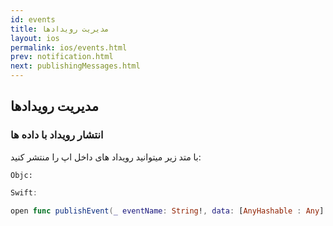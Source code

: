 ```yaml
---
id: events
title: مدیریت رویدادها
layout: ios
permalink: ios/events.html
prev: notification.html
next: publishingMessages.html
---
```


مدیریت رویدادها
-------------

### انتشار رویداد با داده ها
با متد زیر میتوانید رویداد های داخل اپ را منتشر کنید:

```objc
Objc:

```
```swift
Swift:

open func publishEvent(_ eventName: String!, data: [AnyHashable : Any]!) -> Bool
```
